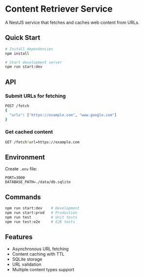# Content Retriever Service

A NestJS service that fetches and caches web content from URLs.

## Quick Start

```bash
# Install dependencies
npm install

# Start development server
npm run start:dev
```

## API

### Submit URLs for fetching
```bash
POST /fetch
{
  "urls": ["https://example.com", "www.google.com"]
}
```

### Get cached content
```bash
GET /fetch?url=https://example.com
```

## Environment

Create `.env` file:
```env
PORT=3000
DATABASE_PATH=./data/db.sqlite
```

## Commands

```bash
npm run start:dev    # Development
npm run start:prod   # Production
npm run test         # Unit tests
npm run test:e2e     # E2E tests
```

## Features

- Asynchronous URL fetching
- Content caching with TTL
- SQLite storage
- URL validation
- Multiple content types support
